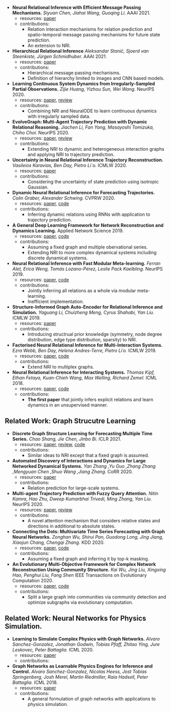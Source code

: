 - **Neural Relational Inference with Efficient Message Passing Mechanisms.** *Siyuan Chen, Jiahai Wang, Guoqing Li.* AAAI 2021.
  - resources: [paper](https://arxiv.org/pdf/2101.09486.pdf)
  - contributions:
    - Relation interaction mechanisms for relation prediction and spatio-temporal message passing mechanisms for future state prediction.
    - An extension to NRI.
- **Hierarchical Relational Inference** *Aleksandar Stanić, Sjoerd van Steenkiste, Jürgen Schmidhuber.* AAAI 2021.
  - resources: [paper](https://arxiv.org/pdf/2010.03635.pdf)
  - contributions:
    - Hierarchical message passing mechanisms.
    - Definition of hierarchy limited to images and CNN based models.
- **Learning Continuous System Dynamics from Irregularly-Sampled Partial Observations.** *Zijie Huang, Yizhou Sun, Wei Wang.* NeurIPS 2020.
  - resources: [paper](https://proceedings.neurips.cc/paper/2020/file/ba4849411c8bbdd386150e5e32204198-Paper.pdf), [review](https://proceedings.neurips.cc/paper/2020/file/ba4849411c8bbdd386150e5e32204198-Review.html)
  - contributions:
    - Combining NRI and NeuralODE to learn continuous dynamics with irregularly sampled data.
- **EvolveGraph: Multi-Agent Trajectory Prediction with Dynamic Relational Reasoning.** *Jiachen Li, Fan Yang, Masayoshi Tomizuka, Chiho Choi.* NeurIPS 2020.
  - resources: [paper](https://proceedings.neurips.cc/paper/2020/file/e4d8163c7a068b65a64c89bd745ec360-Paper.pdf), [review](https://proceedings.neurips.cc/paper/2020/file/e4d8163c7a068b65a64c89bd745ec360-Review.html)
  - contributions:
    - Extending NRI to dynamic and heterogeneous interaction graphs and applying NRI to trajectory prediction.
- **Uncertainty in Neural Relational Inference Trajectory Reconstruction.** *Vasileios Karavias, Ben Day, Pietro Li`o.* ICMLW 2020.
  - resources: [paper](https://grlplus.github.io/papers/55.pdf)
  - contributions:
    - Considering the uncertainty of state prediction using isotropic Gaussian.
- **Dynamic Neural Relational Inference for Forecasting Trajectories.** *Colin Graber, Alexander Schwing.* CVPRW 2020.
  - resources: [paper](http://openaccess.thecvf.com/content_CVPRW_2020/papers/w66/Graber_Dynamic_Neural_Relational_Inference_for_Forecasting_Trajectories_CVPRW_2020_paper.pdf), [code](https://github.com/cgraber/cvpr_dNRI)
  - contributions:
    - Inferring dynamic relations using RNNs with application to trajectory prediction.
- **A General Deep Learning Framework for Network Reconstruction and Dynamics Learning.** Applied Network Science 2019.
  - resources: [paper](https://appliednetsci.springeropen.com/track/pdf/10.1007/s41109-019-0194-4.pdf), [code](https://github.com/bnusss/GGN)
  - contributions:
    - Assuming a fixed graph and multiple obervational series.
    - Extending NRI to more complex dynamical systems including discrete dynamical systems.
- **Neural Relational Inference with Fast Modular Meta-learning.** *Ferran Alet, Erica Weng, Tomás Lozano-Pérez, Leslie Pack Kaelbling.* NeurIPS 2019.
  - resources: [paper](http://papers.nips.cc/paper/9353-neural-relational-inference-with-fast-modular-meta-learning.pdf), [code](https://github.com/FerranAlet/modular-metalearning)
  - contributions:
    - Jointly inferring all relations as a whole via modular meta-learning.
    - Inefficient implementation.
- **Structure-Informed Graph Auto-Encoder for Relational Inference and Simulation.** *Yaguang Li, Chuizheng Meng, Cyrus Shahabi, Yan Liu.* ICMLW 2019.
  - resources: [paper](https://graphreason.github.io/papers/22.pdf)
  - contributions:
    - Introducing structrual prior knowledge (symmetry, node degree distribution, edge type distribution, sparsity) to NRI.
- **Factorised Neural Relational Inference for Multi-Interaction Systems.** *Ezra Webb, Ben Day, Helena Andres-Terre, Pietro Li´o.* ICMLW 2019.
  - resources: [paper](https://arxiv.org/pdf/1905.08721.pdf), [code](https://github.com/ekwebb/fNRI)
  - contributions:
    - Extend NRI to multiplex graphs.
- **Neural Relational Inference for Interacting Systems.** *Thomas Kipf, Ethan Fetaya, Kuan-Chieh Wang, Max Welling, Richard Zemel.* ICML 2018.
  - resources: [paper](http://proceedings.mlr.press/v80/kipf18a/kipf18a.pdf), [code](https://github.com/ethanfetaya/NRI)
  - contributions:
    - **The first paper** that jointly infers explicit relations and learn dynamics in an unsupervised manner.

## Related Work: Graph Strucutre Learning
- **Discrete Graph Structure Learning for Forecasting Multiple Time Series.** *Chao Shang, Jie Chen, Jinbo Bi.* ICLR 2021.
  - resources: [paper](https://openreview.net/pdf?id=WEHSlH5mOk), [review](https://openreview.net/forum?id=WEHSlH5mOk), [code](https://github.com/chaoshangcs/GTS)
  - contributions:
    - Similar ideas to NRI except that a fixed graph is assumed.
- **Automated Discovery of Interactions and Dynamics for Large Networked Dynamical Systems.** *Yan Zhang ,Yu Guo ,Zhang Zhang ,Mengyuan Chen ,Shuo Wang ,Jiang Zhang.* CoRR 2020.
   - resources: [paper](http://arxiv.org/pdf/2101.00179.pdf)
   - contributions:
     - Relation prediction for large-scale systems.
- **Multi-agent Trajectory Prediction with Fuzzy Query Attention.** *Nitin Kamra, Hao Zhu, Dweep Kumarbhai Trivedi, Ming Zhang, Yan Liu.* NeurIPS 2020.
  - resources: [paper](https://proceedings.neurips.cc/paper/2020/file/fe87435d12ef7642af67d9bc82a8b3cd-Paper.pdf), [review](https://proceedings.neurips.cc/paper/2020/file/fe87435d12ef7642af67d9bc82a8b3cd--Review.html)
  - contributions:
    - A novel attention mechanism that considers relative states and directions in additional to absolute states.
- **Connecting the Dots: Multivariate Time Series Forecasting with Graph Neural Networks.** *Zonghan Wu, Shirui Pan, Guodong Long, Jing Jiang, Xiaojun Chang, Chengqi Zhang.* KDD 2020.
  - resources: [paper](https://dl.acm.org/doi/10.1145/3394486.3403118), [code](https://github.com/nnzhan/MTGNN)
  - contributions:
    - Assuming a fixed graph and inferring it by top-k masking.
- **An Evolutionary Multi-Objective Framework for Complex Network Reconstruction Using Community Structure.** *Kai Wu, Jing Liu, Xingxing Hao, Penghui Liu, Fang Shen* IEEE Transactions on Evolutionary Computation 2020.
  - resources: [paper](https://ieeexplore.ieee.org/document/9180296), [code](https://github.com/SparseL/Community-NR)
  - contributions:
    - Split a large graph into communities via community detection and optimize subgraphs via evolutionary computation.
## Related Work: Neural Networks for Physics Simulation.
- **Learning to Simulate Complex Physics with Graph Networks.** *Alvaro Sanchez-Gonzalez, Jonathan Godwin, Tobias Pfaff, Zhitao Ying, Jure Leskovec, Peter Battaglia.* ICML 2020.
  - resources: [paper](https://arxiv.org/pdf/2002.09405.pdf)
  - contributions:
- **Graph Networks as Learnable Physics Engines for Inference and Control.** *Alvaro Sanchez-Gonzalez, Nicolas Heess, Jost Tobias Springenberg, Josh Merel, Martin Riedmiller, Raia Hadsell, Peter Battaglia.* ICML 2018.
  - resources: [paper](http://proceedings.mlr.press/v80/sanchez-gonzalez18a/sanchez-gonzalez18a.pdf)
  - contributions:
    - A general formulation of graph networks with applications to physics simulation.
